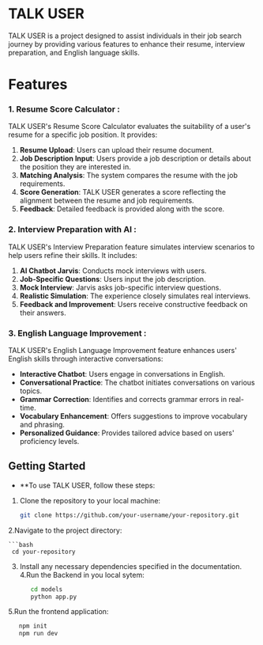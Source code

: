 # TALK USER
TALK USER is a project designed to assist individuals in their job search journey by
providing various features to enhance their resume, interview preparation, and English
language skills.

# Features
### 1. Resume Score Calculator :
TALK USER's Resume Score Calculator evaluates the suitability of a user's resume for a
specific job position. It provides:
1. **Resume Upload**: Users can upload their resume document.
2. **Job Description Input**: Users provide a job description or details about the position
they are interested in.
3. **Matching Analysis**: The system compares the resume with the job requirements.
4. **Score Generation**: TALK USER generates a score reflecting the alignment
between the resume and job requirements.
5. **Feedback**: Detailed feedback is provided along with the score.
### 2. Interview Preparation with AI :
TALK USER's Interview Preparation feature simulates interview scenarios to help users
refine their skills. It includes:
1. **AI Chatbot Jarvis**: Conducts mock interviews with users.
2. **Job-Specific Questions**: Users input the job description.
3. **Mock Interview**: Jarvis asks job-specific interview questions.
4. **Realistic Simulation**: The experience closely simulates real interviews.
5. **Feedback and Improvement**: Users receive constructive feedback on their
answers.
### 3. English Language Improvement :
TALK USER's English Language Improvement feature enhances users' English skills
through interactive conversations:
- **Interactive Chatbot**: Users engage in conversations in English.
- **Conversational Practice**: The chatbot initiates conversations on various topics.
- **Grammar Correction**: Identifies and corrects grammar errors in real-time.
- **Vocabulary Enhancement**: Offers suggestions to improve vocabulary and phrasing.
- **Personalized Guidance**: Provides tailored advice based on users' proficiency levels.

## Getting Started
- **To use TALK USER, follow these steps:
1. Clone the repository to your local machine:

   ```bash
   git clone https://github.com/your-username/your-repository.git
2.Navigate to the project directory:

    ```bash
     cd your-repository
3. Install any necessary dependencies specified in the documentation.
4.Run the Backend in you local sytem:

   ```bash
      cd models
      python app.py
5.Run the frontend application:
   ```bash
      npm init
      npm run dev
